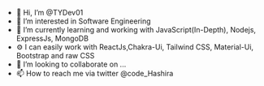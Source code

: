 - 👋 Hi, I’m @TYDev01
- 👀 I’m interested in Software Engineering
- 🌱 I’m currently learning and working with JavaScript(In-Depth), Nodejs, ExpressJs, MongoDB
- ⚙️ I can easily work with ReactJs,Chakra-Ui, Tailwind CSS, Material-Ui, Bootstrap and raw CSS
- 💞️ I’m looking to collaborate on ...
- 📫 How to reach me via twitter @code_Hashira

<!---
TYDev01/TYDev01 is a ✨ special ✨ repository because its `README.md` (this file) appears on your GitHub profile.
You can click the Preview link to take a look at your changes.
--->
